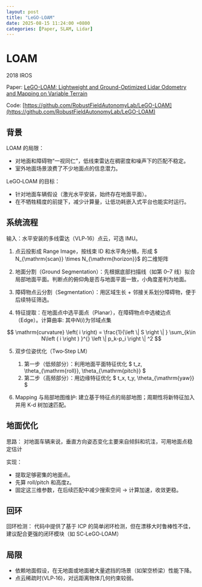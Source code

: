 ```yaml
---
layout: post
title: "LeGO-LOAM"
date: 2025-08-15 11:24:00 +0800
categories: [Paper, SLAM, Lidar]
---
```


# LOAM

2018 IROS

Paper: [LeGO-LOAM: Lightweight and Ground-Optimized Lidar Odometry and Mapping on Variable Terrain](https://ieeexplore.ieee.org/document/8594299)

Code: [https://github.com/RobustFieldAutonomyLab/LeGO-LOAM](https://github.com/RobustFieldAutonomyLab/LeGO-LOAM)

## 背景

LOAM 的局限：
- 对地面和障碍物“一视同仁”，低线束雷达在稠密度和噪声下的匹配不稳定。
- 室外地面场景浪费了不少地面点的信息潜力。

LeGO‑LOAM 的目标：
- 针对地面车辆假设（激光水平安装，始终存在地面平面）。
- 在不牺牲精度的前提下，减少计算量，让低功耗嵌入式平台也能实时运行。

## 系统流程

输入：水平安装的多线雷达（VLP‑16）点云，可选 IMU。

1. 点云投影成 Range Image，按线束 ID 和水平角分桶，形成 $ N_{\mathrm{scan}} \times N_{\mathrm{horizon}}$ 的二维矩阵

2. 地面分割（Ground Segmentation）：先根据底部扫描线（如第 0–7 线）拟合局部地面平面。判断点的俯仰角是否与地面平面一致，小角度差判为地面。

3. 障碍物点云分割（Segmentation）：用区域生长 + 邻接关系划分障碍物，便于后续特征筛选。

4. 特征提取：在地面点中选平面点（Planar），在障碍物点中选棱边点（Edge）。计算曲率: 其中$N\left ( i \right )$为邻域点集

$$ \mathrm{curvature} \left( i \right) = \frac{1}{\left \| S \right \| }  \sum_{k\in N\left ( i \right ) }^{}  \left \| p_k-p_i \right \| ^2 $$

5. 双步位姿优化（Two‑Step LM）
    1. 第一步（低频部分）：利用地面平面特征优化 $ t_z, \theta_{\mathrm{roll}}, \theta_{\mathrm{pitch}} $
    2. 第二步（高频部分）：用边缘特征优化 $ t_x, t_y, \theta_{\mathrm{yaw}} $

6. Mapping 与局部地图维护: 建立基于特征点的局部地图；周期性将新特征加入并用 K‑d 树加速匹配。

## 地面优化

思路： 对地面车辆来说，垂直方向姿态变化主要来自倾斜和坑洼，可用地面点稳定估计

实现：
- 提取足够密集的地面点。
- 先算 roll/pitch 和高度z。
- 固定这三维参数，在后续匹配中减少搜索空间 → 计算加速，收敛更稳。

## 回环
回环检测： 代码中提供了基于 ICP 的简单闭环检测，但在漂移大时鲁棒性不佳，建议配合更强的闭环模块（如 SC‑LeGO‑LOAM）

## 局限

- 依赖地面假设，在无地面或地面被大量遮挡的场景（如架空桥梁）性能下降。
- 点云稀疏时(VLP‑16)，对远距离物体几何约束较弱。
